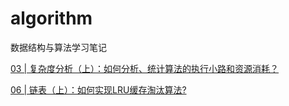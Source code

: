 # algorithm  
数据结构与算法学习笔记  
  
  
 [03 | 复杂度分析（上）：如何分析、统计算法的执行小路和资源消耗？](https://github.com/wendyzheng96/algorithm/blob/master/note/03.md)

 [06 | 链表（上）：如何实现LRU缓存淘汰算法?](https://github.com/wendyzheng96/algorithm/blob/master/note/06.md)

